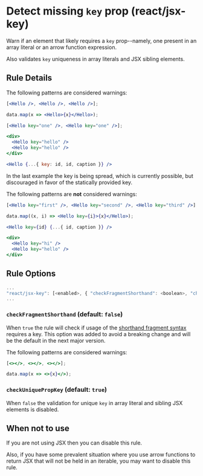 # Detect missing `key` prop (react/jsx-key)

Warn if an element that likely requires a `key` prop--namely, one present in an
array literal or an arrow function expression.

Also validates `key` uniqueness in array literals and JSX sibling elements.

## Rule Details

The following patterns are considered warnings:

```jsx
[<Hello />, <Hello />, <Hello />];

data.map(x => <Hello>{x}</Hello>);

[<Hello key="one" />, <Hello key="one" />];

<div>
  <Hello key="hello" />
  <Hello key="hello" />
</div>

<Hello {...{ key: id, id, caption }} />
```

In the last example the key is being spread, which is currently possible, but discouraged in favor of the statically provided key.

The following patterns are **not** considered warnings:

```jsx
[<Hello key="first" />, <Hello key="second" />, <Hello key="third" />];

data.map((x, i) => <Hello key={i}>{x}</Hello>);

<Hello key={id} {...{ id, caption }} />

<div>
  <Hello key="hi" />
  <Hello key="hello" />
</div>
```

## Rule Options

```js
...
"react/jsx-key": [<enabled>, { "checkFragmentShorthand": <boolean>, "checkUniquePropKey": <boolean> }]
...
```

### `checkFragmentShorthand` (default: `false`)

When `true` the rule will check if usage of the [shorthand fragment syntax][short_syntax] requires a key. This option was added to avoid a breaking change and will be the default in the next major version.

The following patterns are considered warnings:

```jsx
[<></>, <></>, <></>];

data.map(x => <>{x}</>);
```

### `checkUniquePropKey` (default: `true`)

When `false` the validation for unique `key` in array literal and sibling JSX elements is disabled.

## When not to use

If you are not using JSX then you can disable this rule.

Also, if you have some prevalent situation where you use arrow functions to
return JSX that will not be held in an iterable, you may want to disable this
rule.

[short_syntax]: https://reactjs.org/docs/fragments.html#short-syntax
